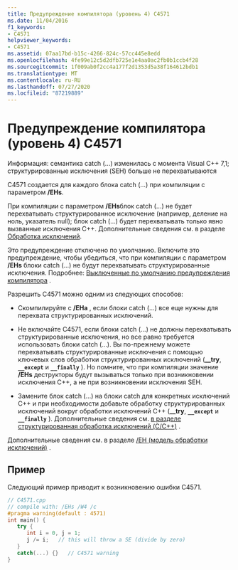 ```yaml
---
title: Предупреждение компилятора (уровень 4) C4571
ms.date: 11/04/2016
f1_keywords:
- C4571
helpviewer_keywords:
- C4571
ms.assetid: 07aa17bd-b15c-4266-824c-57cc445e8edd
ms.openlocfilehash: 4fe99e12c5d2dfb725e1e4aa0ac2fb0b1ccb4f28
ms.sourcegitcommit: 1f009ab0f2cc4a177f2d1353d5a38f164612bdb1
ms.translationtype: MT
ms.contentlocale: ru-RU
ms.lasthandoff: 07/27/2020
ms.locfileid: "87219889"
---
```

# <a name="compiler-warning-level-4-c4571"></a>Предупреждение компилятора (уровень 4) C4571

Информация: семантика catch (...) изменилась с момента Visual C++ 7,1; структурированные исключения (SEH) больше не перехватываются

C4571 создается для каждого блока catch (...) при компиляции с параметром **/EHs**.

При компиляции с параметром **/EHs**блок catch (...) не будет перехватывать структурированное исключение (например, деление на ноль, указатель null); блок catch (...) будет перехватывать только явно вызванные исключения C++.  Дополнительные сведения см. в разделе [Обработка исключений](../../cpp/exception-handling-in-visual-cpp.md).

Это предупреждение отключено по умолчанию.  Включите это предупреждение, чтобы убедиться, что при компиляции с параметром **/EHs** блоки catch (...) не будут перехватывать структурированные исключения.  Подробнее: [Выключенные по умолчанию предупреждения компилятора](../../preprocessor/compiler-warnings-that-are-off-by-default.md) .

Разрешить C4571 можно одним из следующих способов:

- Скомпилируйте с **/EHa** , если блоки catch (...) все еще нужны для перехвата структурированных исключений.

- Не включайте C4571, если блоки catch (...) не должны перехватывать структурированные исключения, но все равно требуется использовать блоки catch (...).  Вы по-прежнему можете перехватывать структурированные исключения с помощью ключевых слов обработки структурированных исключений (**__try**, **`__except`** и **`__finally`** ).  Но помните, что при компиляции значение **/EHs** деструкторы будут вызываться только при возникновении исключения C++, а не при возникновении исключения SEH.

- Замените блок catch (...) на блоки catch для конкретных исключений C++ и при необходимости добавьте обработку структурированных исключений вокруг обработки исключений C++ (**__try**, **`__except`** и **`__finally`** ).  Дополнительные сведения см. [в разделе структурированная обработка исключений (C/C++)](../../cpp/structured-exception-handling-c-cpp.md) .

Дополнительные сведения см. в разделе [/EH (модель обработки исключений)](../../build/reference/eh-exception-handling-model.md) .

## <a name="example"></a>Пример

Следующий пример приводит к возникновению ошибки C4571.

```cpp
// C4571.cpp
// compile with: /EHs /W4 /c
#pragma warning(default : 4571)
int main() {
   try {
      int i = 0, j = 1;
      j /= i;   // this will throw a SE (divide by zero)
   }
   catch(...) {}   // C4571 warning
}
```
